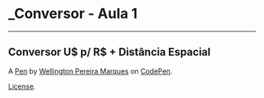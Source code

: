 # _Conversor - Aula 1

-------------------------------

## Conversor U$ p/ R$ + Distância Espacial

A [Pen](https://codepen.io/WMarques25/pen/WNPOmPv) by [Wellington Pereira Marques](https://codepen.io/WMarques25) on [CodePen](https://codepen.io).

[License](https://codepen.io/license/pen/WNPOmPv).
